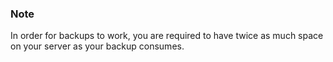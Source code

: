 <!-- usedin: [ _legacy_docker/AddOns] - post: -->


### Note


In order for backups to work, you are required to have twice as much space on your server as your backup consumes.